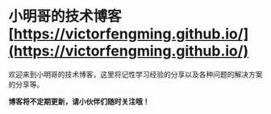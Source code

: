 # 小明哥的技术博客 [https://victorfengming.github.io/](https://victorfengming.github.io/)

欢迎来到小明哥的技术博客，这里将记性学习经验的分享以及各种问题的解决方案的分享等。

**博客将不定期更新，请小伙伴们随时关注哦！**


